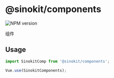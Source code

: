 # @sinokit/components

![NPM version](https://img.shields.io/npm/v/@sinokit/components.svg?style=flat-square)

组件

## Usage

```js
import SinokitComp from '@sinokit/components';

Vue.use(SinokitComponents);
```
